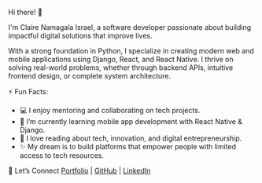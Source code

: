 
 Hi there! 👋

I'm Claire Namagala Israel, a software developer passionate about building impactful digital solutions that improve lives.

With a strong foundation in Python, I specialize in creating modern web and mobile applications using Django, React, and React Native. I thrive on solving real-world problems, whether through backend APIs, intuitive frontend design, or complete system architecture.



⚡ Fun Facts:
- 💻 I enjoy mentoring and collaborating on tech projects.
- 🌱 I’m currently learning mobile app development with React Native & Django.
- 📖 I love reading about tech, innovation, and digital entrepreneurship.
- ✨ My dream is to build platforms that empower people with limited access to tech resources.

🔗 Let’s Connect
[Portfolio](https://https://portfolio-q8l9-2c66r48o3-claire-israels-projects.vercel.app/) | [GitHub](https://github.com/claireisrael) | [LinkedIn](https://www.linkedin.com/in/claire-namagala-79ba7a34b/)
